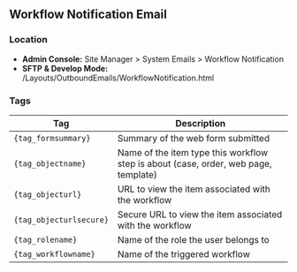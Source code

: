 ## Workflow Notification Email

### Location
* **Admin Console:** Site Manager > System Emails > Workflow Notification
* **SFTP & Develop Mode:** /Layouts/OutboundEmails/WorkflowNotification.html

### Tags

Tag | Description
-------------- | -------------
`{tag_formsummary}` |  Summary of the web form submitted
`{tag_objectname}` |	Name of the item type this workflow step is about (case, order, web page, template)
`{tag_objecturl}` |	URL to view the item associated with the workflow
`{tag_objecturlsecure}` |	Secure URL to view the item associated with the workflow
`{tag_rolename}` |	Name of the role the user belongs to
`{tag_workflowname}` |	Name of the triggered workflow
